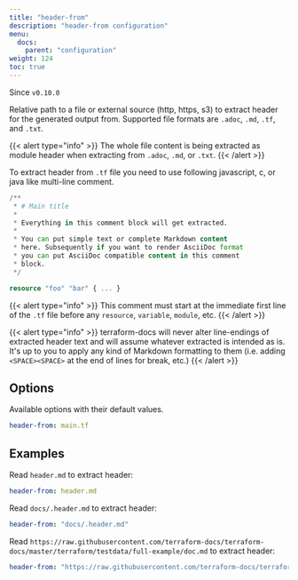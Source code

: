 ```yaml
---
title: "header-from"
description: "header-from configuration"
menu:
  docs:
    parent: "configuration"
weight: 124
toc: true
---
```


Since `v0.10.0`

Relative path to a file or external source (http, https, s3) to extract header for the generated output from. Supported
file formats are `.adoc`, `.md`, `.tf`, and `.txt`.

{{< alert type="info" >}}
The whole file content is being extracted as module header when extracting from
`.adoc`, `.md`, or `.txt`.
{{< /alert >}}

To extract header from `.tf` file you need to use following javascript, c, or java
like multi-line comment.

```tf
/**
 * # Main title
 *
 * Everything in this comment block will get extracted.
 *
 * You can put simple text or complete Markdown content
 * here. Subsequently if you want to render AsciiDoc format
 * you can put AsciiDoc compatible content in this comment
 * block.
 */

resource "foo" "bar" { ... }
```

{{< alert type="info" >}}
This comment must start at the immediate first line of the `.tf` file
before any `resource`, `variable`, `module`, etc.
{{< /alert >}}

{{< alert type="info" >}}
terraform-docs will never alter line-endings of extracted header text and will assume
whatever extracted is intended as is. It's up to you to apply any kind of Markdown
formatting to them (i.e. adding `<SPACE><SPACE>` at the end of lines for break, etc.)
{{< /alert >}}

## Options

Available options with their default values.

```yaml
header-from: main.tf
```

## Examples

Read `header.md` to extract header:

```yaml
header-from: header.md
```

Read `docs/.header.md` to extract header:

```yaml
header-from: "docs/.header.md"
```

Read `https://raw.githubusercontent.com/terraform-docs/terraform-docs/master/terraform/testdata/full-example/doc.md` to extract header:

```yaml
header-from: "https://raw.githubusercontent.com/terraform-docs/terraform-docs/master/terraform/testdata/full-example/doc.md"
```
